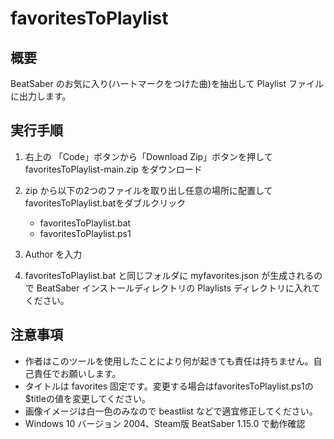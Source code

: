 # favoritesToPlaylist

## 概要
BeatSaber のお気に入り(ハートマークをつけた曲)を抽出して Playlist ファイルに出力します。

## 実行手順

1. 右上の 「Code」ボタンから「Download Zip」ボタンを押して favoritesToPlaylist-main.zip をダウンロード
2. zip から以下の2つのファイルを取り出し任意の場所に配置してfavoritesToPlaylist.batをダブルクリック
    - favoritesToPlaylist.bat
    - favoritesToPlaylist.ps1

3. Author を入力
4. favoritesToPlaylist.bat と同じフォルダに myfavorites.json が生成されるので BeatSaber インストールディレクトリの Playlists ディレクトリに入れてください。

## 注意事項
- 作者はこのツールを使用したことにより何が起きても責任は持ちません。自己責任でお願いします。
- タイトルは favorites 固定です。変更する場合はfavoritesToPlaylist.ps1の$titleの値を変更してください。
- 画像イメージは白一色のみなので beastlist などで適宜修正してください。
- Windows 10 バージョン 2004、Steam版 BeatSaber 1.15.0 で動作確認
